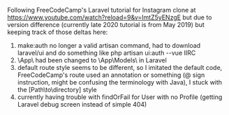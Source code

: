 Following FreeCodeCamp's Laravel tutorial for Instagram clone at https://www.youtube.com/watch?reload=9&v=ImtZ5yENzgE but due to version difference (currently late 2020 tutorial is from May 2019) but keeping track of those deltas here:

1. make:auth no longer a valid artisan command, had to download laravel/ui and do something like php artisan ui:auth --vue IIRC
2. \App\\<model name> had been changed to \App\Models\\<model name> in Laravel
3. default route style seems to be different, so I imitated the default code, FreeCodeCamp's route used an annotation or something (@ sign instruction, might be confusing the terminology with Java), I stuck with the [Path\to\directory] style
4. currently having trouble with findOrFail for User with no Profile (getting Laravel debug screen instead of simple 404)
